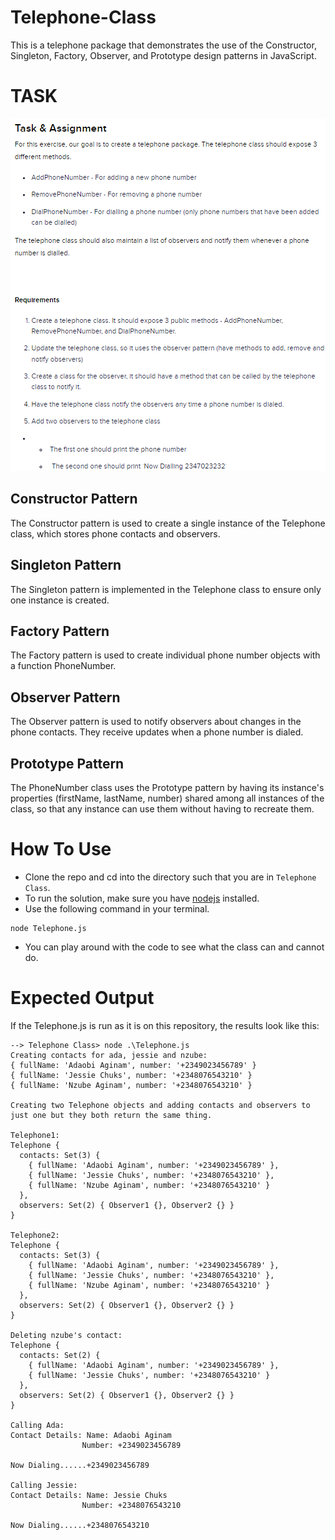 # Telephone-Class
This is a telephone package that demonstrates the use of the Constructor, Singleton, Factory, Observer, and Prototype design patterns in JavaScript.

# TASK
![Week 8 Task](https://github.com/Adaobi-Chuks/Telephone-Class/blob/main/Task.png)

## Constructor Pattern
The Constructor pattern is used to create a single instance of the Telephone class, which stores phone contacts and observers.

## Singleton Pattern
The Singleton pattern is implemented in the Telephone class to ensure only one instance is created.

## Factory Pattern
The Factory pattern is used to create individual phone number objects with a function PhoneNumber.

## Observer Pattern
The Observer pattern is used to notify observers about changes in the phone contacts. They receive updates when a phone number is dialed.

## Prototype Pattern
The PhoneNumber class uses the Prototype pattern by having its instance's properties (firstName, lastName, number) shared among all instances of the class, so that any instance can use them without having to recreate them.

# How To Use
- Clone the repo and cd into the directory such that you are in `Telephone Class`.
- To run the solution, make sure you have [nodejs](https://nodejs.org/) installed.
- Use the following command in your terminal.
```
node Telephone.js
```
- You can play around with the code to see what the class can and cannot do.

# Expected Output
If the Telephone.js is run as it is on this repository, the results look like this:
```
--> Telephone Class> node .\Telephone.js
Creating contacts for ada, jessie and nzube:
{ fullName: 'Adaobi Aginam', number: '+2349023456789' }
{ fullName: 'Jessie Chuks', number: '+2348076543210' }
{ fullName: 'Nzube Aginam', number: '+2348076543210' }

Creating two Telephone objects and adding contacts and observers to just one but they both return the same thing.

Telephone1:
Telephone {
  contacts: Set(3) {
    { fullName: 'Adaobi Aginam', number: '+2349023456789' },
    { fullName: 'Jessie Chuks', number: '+2348076543210' },
    { fullName: 'Nzube Aginam', number: '+2348076543210' }
  },
  observers: Set(2) { Observer1 {}, Observer2 {} }
}

Telephone2:
Telephone {
  contacts: Set(3) {
    { fullName: 'Adaobi Aginam', number: '+2349023456789' },
    { fullName: 'Jessie Chuks', number: '+2348076543210' },
    { fullName: 'Nzube Aginam', number: '+2348076543210' }
  },
  observers: Set(2) { Observer1 {}, Observer2 {} }
}

Deleting nzube's contact:
Telephone {
  contacts: Set(2) {
    { fullName: 'Adaobi Aginam', number: '+2349023456789' },
    { fullName: 'Jessie Chuks', number: '+2348076543210' }
  },
  observers: Set(2) { Observer1 {}, Observer2 {} }
}

Calling Ada:
Contact Details: Name: Adaobi Aginam
                Number: +2349023456789

Now Dialing......+2349023456789

Calling Jessie:
Contact Details: Name: Jessie Chuks
                Number: +2348076543210

Now Dialing......+2348076543210
```